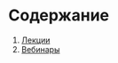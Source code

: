 # Содержание

1. [Лекции](https://bitbucket.org/uitslabs/edu-modern-cpp/wiki/Home)
2. [Вебинары](https://github.com/stankin/uits-labs/tree/master/semester-3/seminars/webinar.md)